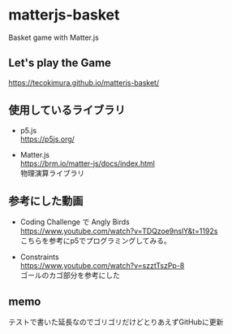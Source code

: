 # matterjs-basket
Basket game with Matter.js

## Let's play the Game
https://tecokimura.github.io/matterjs-basket/

## 使用しているライブラリ
- p5.js  
https://p5js.org/  

- Matter.js  
https://brm.io/matter-js/docs/index.html  
物理演算ライブラリ  


## 参考にした動画
- Coding Challenge で Angly Birds  
https://www.youtube.com/watch?v=TDQzoe9nslY&t=1192s  
こちらを参考にp5でプログラミングしてみる。  

- Constraints  
https://www.youtube.com/watch?v=szztTszPp-8  
ゴールのカゴ部分を参考にした  

## memo
テストで書いた延長なのでゴリゴリだけどとりあえずGitHubに更新


